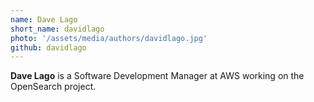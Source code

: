 ```yaml
---
name: Dave Lago
short_name: davidlago
photo: '/assets/media/authors/davidlago.jpg'
github: davidlago
---
```


**Dave Lago** is a Software Development Manager at AWS working on the OpenSearch project.
